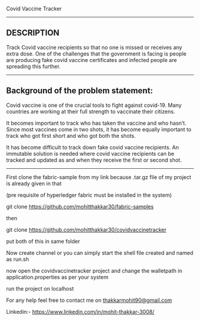 Covid Vaccine Tracker

------------------
DESCRIPTION
------------------
Track Covid vaccine recipients so that no one is missed or receives any extra dose. 
One of the challenges that the government is facing is people are producing fake covid vaccine certificates and infected people are spreading this further.

------------------------------------------
Background of the problem statement:
------------------------------------------

Covid vaccine is one of the crucial tools to fight against covid-19. Many countries are working at their full strength to vaccinate their citizens.

It becomes important to track who has taken the vaccine and who hasn’t. Since most vaccines come in two shots, it has become equally important to track 
who got first short and who got both the shots.

It has become difficult to track down fake covid vaccine recipients. An immutable solution is needed where covid vaccine recipients can be tracked and 
updated as and when they receive the first or second shot.

-------------------------------------------------------------------------------------------------------------------------------------------------------------------------------


First clone the fabric-sample from my link because .tar.gz file of my project is already given in that

(pre requisite of hyperledger fabric must be installed in the system)

git clone https://github.com/mohitthakkar30/fabric-samples

then

git clone https://github.com/mohitthakkar30/covidvaccinetracker


put both of this in same folder 

Now create channel or you can simply start the shell file created and named as run.sh 

now open the covidvaccinetracker project and change the walletpath in application.properties as per your system

run the project on localhost 


For any help feel free to contact me on thakkarmohit90@gmail.com

Linkedin:- https://www.linkedin.com/in/mohit-thakkar-3008/ 

